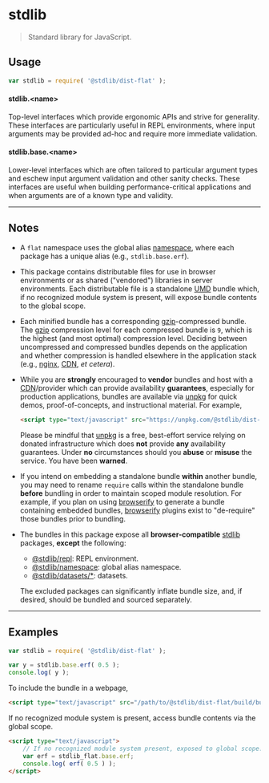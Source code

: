 <!--

@license Apache-2.0

Copyright (c) 2020 The Stdlib Authors.

Licensed under the Apache License, Version 2.0 (the "License");
you may not use this file except in compliance with the License.
You may obtain a copy of the License at

   http://www.apache.org/licenses/LICENSE-2.0

Unless required by applicable law or agreed to in writing, software
distributed under the License is distributed on an "AS IS" BASIS,
WITHOUT WARRANTIES OR CONDITIONS OF ANY KIND, either express or implied.
See the License for the specific language governing permissions and
limitations under the License.

-->

# stdlib

> Standard library for JavaScript.

<section class="intro">

</section>

<!-- /.intro -->

<section class="usage">

## Usage

```javascript
var stdlib = require( '@stdlib/dist-flat' );
```

#### stdlib.&lt;name&gt;

Top-level interfaces which provide ergonomic APIs and strive for generality. These interfaces are particularly useful in REPL environments, where input arguments may be provided ad-hoc and require more immediate validation.

#### stdlib.base.&lt;name&gt;

Lower-level interfaces which are often tailored to particular argument types and eschew input argument validation and other sanity checks. These interfaces are useful when building performance-critical applications and when arguments are of a known type and validity.

</section>

<!-- /.usage -->

* * *

<section class="notes">

## Notes

-   A `flat` namespace uses the global alias [namespace][@stdlib/namespace], where each package has a unique alias (e.g., `stdlib.base.erf`).

-   This package contains distributable files for use in browser environments or as shared ("vendored") libraries in server environments. Each distributable file is a standalone [UMD][umd] bundle which, if no recognized module system is present, will expose bundle contents to the global scope.

-   Each minified bundle has a corresponding [gzip][gzip]-compressed bundle. The [gzip][gzip] compression level for each compressed bundle is `9`, which is the highest (and most optimal) compression level. Deciding between uncompressed and compressed bundles depends on the application and whether compression is handled elsewhere in the application stack (e.g., [nginx][nginx], [CDN][cdn], _et cetera_).

-   While you are **strongly** encouraged to **vendor** bundles and host with a [CDN][cdn]/provider which can provide availability **guarantees**, especially for production applications, bundles are available via [unpkg][unpkg] for quick demos, proof-of-concepts, and instructional material. For example,

    ```html
    <script type="text/javascript" src="https://unpkg.com/@stdlib/dist-flat/build/bundle.min.js"></script>
    ```

    Please be mindful that [unpkg][unpkg] is a free, best-effort service relying on donated infrastructure which does **not** provide **any** availability guarantees. Under **no** circumstances should you **abuse** or **misuse** the service. You have been **warned**.

-   If you intend on embedding a standalone bundle **within** another bundle, you may need to rename `require` calls within the standalone bundle **before** bundling in order to maintain scoped module resolution. For example, if you plan on using [browserify][browserify] to generate a bundle containing embedded bundles, [browserify][browserify] plugins exist to "de-require" those bundles prior to bundling.

-   The bundles in this package expose all **browser-compatible** [stdlib][stdlib] packages, **except** the following:

    -   [@stdlib/repl][@stdlib/repl]: REPL environment.
    -   [@stdlib/namespace][@stdlib/namespace]: global alias namespace.
    -   [@stdlib/datasets/*][@stdlib/datasets]: datasets.

    The excluded packages can significantly inflate bundle size, and, if desired, should be bundled and sourced separately.

</section>

<!-- /.notes -->

* * *

<section class="examples">

## Examples

<!-- eslint no-undef: "error" -->

```javascript
var stdlib = require( '@stdlib/dist-flat' );

var y = stdlib.base.erf( 0.5 );
console.log( y );
```

To include the bundle in a webpage,

```html
<script type="text/javascript" src="/path/to/@stdlib/dist-flat/build/bundle.min.js"></script>
```

If no recognized module system is present, access bundle contents via the global scope.

```html
<script type="text/javascript">
    // If no recognized module system present, exposed to global scope:
    var erf = stdlib_flat.base.erf;
    console.log( erf( 0.5 ) );
</script>
```

</section>

<!-- /.examples -->

<section class="links">

[stdlib]: https://github.com/stdlib-js/stdlib

[@stdlib/namespace]: https://github.com/stdlib-js/stdlib/tree/develop/lib/node_modules/%40stdlib/namespace

[@stdlib/repl]: https://github.com/stdlib-js/stdlib/tree/develop/lib/node_modules/%40stdlib/repl

[@stdlib/datasets]: https://github.com/stdlib-js/stdlib/tree/develop/lib/node_modules/%40stdlib/datasets

[umd]: https://github.com/umdjs/umd

[gzip]: https://en.wikipedia.org/wiki/Gzip

[nginx]: http://nginx.org/en/docs/

[cdn]: https://en.wikipedia.org/wiki/Content_delivery_network

[unpkg]: https://unpkg.com/#/

[browserify]: https://github.com/browserify/browserify

</section>

<!-- /.links -->
